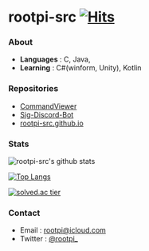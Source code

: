 # rootpi-src [![Hits](https://hits.seeyoufarm.com/api/count/incr/badge.svg?url=https%3A%2F%2Fgithub.com%2Frootpi-src&count_bg=%2379C83D&title_bg=%23555555&icon=&icon_color=%23E7E7E7&title=hits&edge_flat=false)](https://hits.seeyoufarm.com)

### About
- **Languages** : C, Java, 
- **Learning** : C#(winform, Unity), Kotlin

### Repositories
- [CommandViewer](https://github.com/rootpi-src/CommandViewer)
- [Sig-Discord-Bot](https://github.com/rootpi-src/Sig-Discord-Bot)
- [rootpi-src.github.io](https://rootpi-src.github.io/)

### Stats
![rootpi-src's github stats](https://github-readme-stats.vercel.app/api?username=rootpi-src&show_icons=true)

[![Top Langs](https://github-readme-stats.vercel.app/api/top-langs/?username=rootpi-src&layout=compact)](https://github.com/anuraghazra/github-readme-stats)

[![solved.ac tier](http://mazassumnida.wtf/api/generate_badge?boj=rootpi)](https://solved.ac/kinetic27)

### Contact
- Email : rootpi@icloud.com
- Twitter : [@rootpi_](https://twitter.com/rootpi_)
